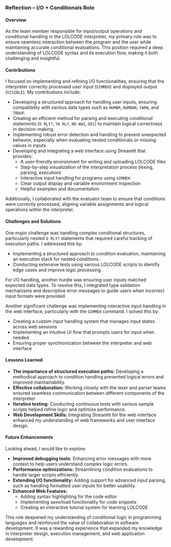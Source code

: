 ### Reflection – I/O + Conditionals Role

#### Overview

As the team member responsible for input/output operations and conditional handling in the LOLCODE interpreter, my primary role was to ensure seamless interaction between the program and the user while maintaining accurate conditional evaluations. This position required a deep understanding of LOLCODE syntax and its execution flow, making it both challenging and insightful.

#### Contributions

I focused on implementing and refining I/O functionalities, ensuring that the interpreter correctly processed user input (`GIMMEH`) and displayed output (`VISIBLE`). My contributions include:

- Developing a structured approach for handling user inputs, ensuring compatibility with various data types such as `NUMBR`, `NUMBAR`, `YARN`, and `TROOF`.
- Creating an efficient method for parsing and executing conditional statements (`O RLY?`, `YA RLY`, `NO WAI`, `OIC`) to maintain logical correctness in decision-making.
- Implementing robust error detection and handling to prevent unexpected behavior, especially when evaluating nested conditionals or missing values in inputs.
- Developing and integrating a web interface using Streamlit that provides:
  - A user-friendly environment for writing and uploading LOLCODE files
  - Step-by-step visualization of the interpretation process (lexing, parsing, execution)
  - Interactive input handling for programs using `GIMMEH`
  - Clear output display and variable environment inspection
  - Helpful examples and documentation

Additionally, I collaborated with the evaluator team to ensure that conditions were correctly processed, aligning variable assignments and logical operations within the interpreter.

#### Challenges and Solutions

One major challenge was handling complex conditional structures, particularly nested `O RLY?` statements that required careful tracking of execution paths. I addressed this by:

- Implementing a structured approach to condition evaluation, maintaining an execution stack for nested conditions.
- Conducting extensive tests using various LOLCODE scripts to identify edge cases and improve logic processing.

For I/O handling, another hurdle was ensuring user inputs matched expected data types. To resolve this, I integrated type validation mechanisms and descriptive error messages to guide users when incorrect input formats were provided.

Another significant challenge was implementing interactive input handling in the web interface, particularly with the `GIMMEH` command. I solved this by:

- Creating a custom input handling system that manages input states across web sessions
- Implementing an intuitive UI flow that prompts users for input when needed
- Ensuring proper synchronization between the interpreter and web interface

#### Lessons Learned

- **The importance of structured execution paths:** Developing a methodical approach to condition handling prevented logical errors and improved maintainability.
- **Effective collaboration:** Working closely with the lexer and parser teams ensured seamless communication between different components of the interpreter.
- **Iterative testing:** Conducting continuous tests with various sample scripts helped refine logic and optimize performance.
- **Web Development Skills:** Integrating Streamlit for the web interface enhanced my understanding of web frameworks and user interface design.

#### Future Enhancements

Looking ahead, I would like to explore:

- **Improved debugging tools:** Enhancing error messages with more context to help users understand complex logic errors.
- **Performance optimizations:** Streamlining condition evaluations to handle larger scripts efficiently.
- **Extending I/O functionality:** Adding support for advanced input parsing, such as handling formatted user inputs for better usability.
- **Enhanced Web Features:**
  - Adding syntax highlighting for the code editor
  - Implementing save/load functionality for code snippets
  - Creating an interactive tutorial system for learning LOLCODE

This role deepened my understanding of conditional logic in programming languages and reinforced the value of collaboration in software development. It was a rewarding experience that expanded my knowledge in interpreter design, execution management, and web application development.
